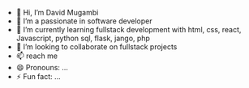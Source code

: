 - 👋 Hi, I’m David Mugambi 
- 👀 I’m a passionate in software developer 
- 🌱 I’m currently learning fullstack development with html, css, react, Javascript, python sql, flask, jango, php
- 💞️ I’m looking to collaborate on fullstack projects
- 📫 reach me 
- 😄 Pronouns: ...
- ⚡ Fun fact: ...

<!---
davidmugambi104/davidmugambi104 is a ✨ special ✨ repository because its `README.md` (this file) appears on your GitHub profile.
You can click the Preview link to take a look at your changes.
--->
